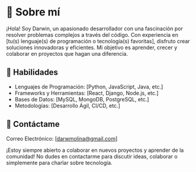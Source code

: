 # 🌟  Sobre mí

¡Hola! Soy Darwin, un apasionado desarrollador con una fascinación por resolver problemas complejos a través del código. Con experiencia en [tu(s) lenguaje(s) de programación o tecnología(s) favoritas], disfruto crear soluciones innovadoras y eficientes. Mi objetivo es aprender, crecer y colaborar en proyectos que hagan una diferencia.

## 🚀 Habilidades
* Lenguajes de Programación: [Python, JavaScript, Java, etc.]
* Frameworks y Herramientas: [React, Django, Node.js, etc.]
* Bases de Datos: [MySQL, MongoDB, PostgreSQL, etc.]
* Metodologías: [Desarrollo Ágil, CI/CD, etc.]

## 💬 Contáctame

Correo Electrónico: [darwmolina@gmail.com]

¡Estoy siempre abierto a colaborar en nuevos proyectos y aprender de la comunidad! No dudes en contactarme para discutir ideas, colaborar o simplemente para charlar sobre tecnología.
